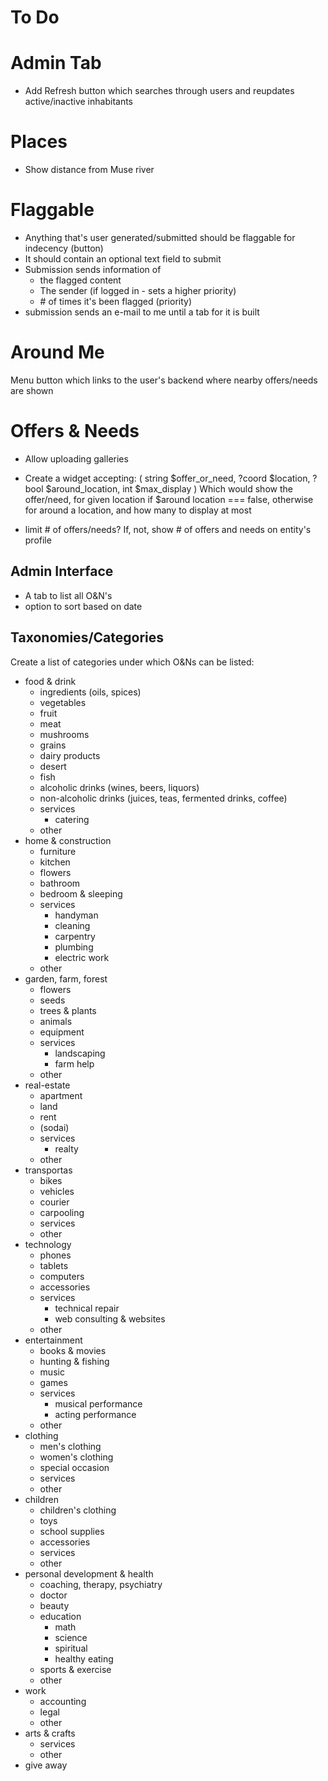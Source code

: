 To Do
=====

# Admin Tab
- Add Refresh button which searches through users and reupdates active/inactive inhabitants

# Places
- Show distance from Muse river

# Flaggable
- Anything that's user generated/submitted should be flaggable for indecency (button)
- It should contain an optional text field to submit
- Submission sends information of
    + the flagged content
    + The sender (if logged in - sets a higher priority)
    + \# of times it's been flagged (priority)
- submission sends an e-mail to me until a tab for it is built

# Around Me

Menu button which links to the user's backend where nearby offers/needs are shown


# Offers & Needs
- Allow uploading galleries
- Create a widget accepting: ( string $offer_or_need, ?coord $location, ?bool $around_location, int $max_display ) Which would show the offer/need, for given location if $around location === false, otherwise for around a location, and how many to display at most

- limit # of offers/needs? If, not, show # of offers and needs on entity's profile

Admin Interface
------
- A tab to list all O&N's
- option to sort based on date

Taxonomies/Categories
-----
Create a list of categories under which O&Ns can be listed:

- food & drink
    + ingredients (oils, spices)
    + vegetables
    + fruit
    + meat
    + mushrooms
    + grains
    + dairy products
    + desert
    + fish
    + alcoholic drinks (wines, beers, liquors)
    + non-alcoholic drinks (juices, teas, fermented drinks, coffee)
    + services
        + catering
    + other
- home & construction
    + furniture
    + kitchen
    + flowers
    + bathroom
    + bedroom & sleeping
    + services
        + handyman
        + cleaning
        + carpentry
        + plumbing
        + electric work
    + other
- garden, farm, forest
    + flowers
    + seeds
    + trees & plants
    + animals
    + equipment
    + services
        + landscaping
        + farm help
    + other
- real-estate
    + apartment
    + land
    + rent
    + (sodai)
    + services
        - realty
    + other
- transportas
    + bikes
    + vehicles
    + courier
    + carpooling
    + services
    + other
- technology
    + phones
    + tablets
    + computers
    + accessories
    + services
        - technical repair
        - web consulting & websites
    + other
- entertainment
    + books & movies
    + hunting & fishing
    + music
    + games
    + services
        + musical performance
        + acting performance
    + other
- clothing
    + men's clothing
    + women's clothing
    + special occasion
    + services
    + other
- children
    + children's clothing
    + toys
    + school supplies
    + accessories
    + services
    + other
- personal development & health
    + coaching, therapy, psychiatry
    + doctor
    + beauty
    + education
        - math
        - science
        - spiritual
        - healthy eating
    + sports & exercise
    + other
- work
    + accounting
    + legal
    + other
- arts & crafts
    + services
    + other
- give away


